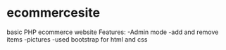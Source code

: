 # ecommercesite
basic PHP ecommerce website
Features:
-Admin mode
-add and remove items
-pictures
-used bootstrap for html and css
